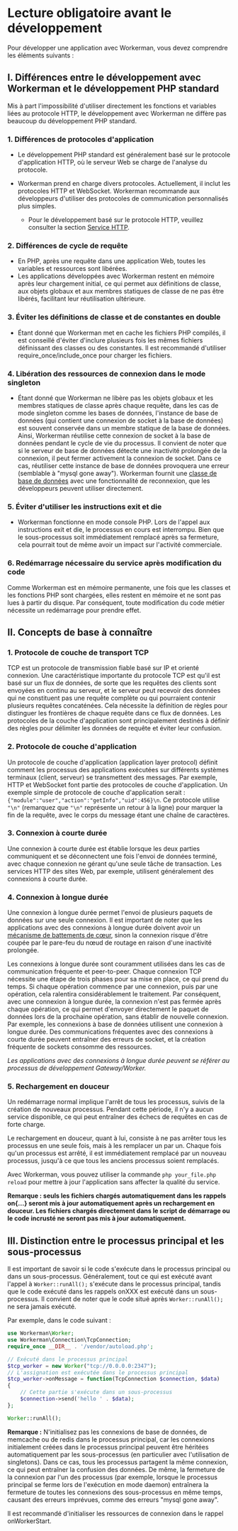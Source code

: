 # Lecture obligatoire avant le développement

Pour développer une application avec Workerman, vous devez comprendre les éléments suivants :

## I. Différences entre le développement avec Workerman et le développement PHP standard

Mis à part l'impossibilité d'utiliser directement les fonctions et variables liées au protocole HTTP, le développement avec Workerman ne diffère pas beaucoup du développement PHP standard.

### 1. Différences de protocoles d'application
* Le développement PHP standard est généralement basé sur le protocole d'application HTTP, où le serveur Web se charge de l'analyse du protocole.
* Workerman prend en charge divers protocoles. Actuellement, il inclut les protocoles HTTP et WebSocket. Workerman recommande aux développeurs d'utiliser des protocoles de communication personnalisés plus simples.

  * Pour le développement basé sur le protocole HTTP, veuillez consulter la section [Service HTTP](../http/request.md).

### 2. Différences de cycle de requête
* En PHP, après une requête dans une application Web, toutes les variables et ressources sont libérées.
* Les applications développées avec Workerman restent en mémoire après leur chargement initial, ce qui permet aux définitions de classe, aux objets globaux et aux membres statiques de classe de ne pas être libérés, facilitant leur réutilisation ultérieure.

### 3. Éviter les définitions de classe et de constantes en double
* Étant donné que Workerman met en cache les fichiers PHP compilés, il est conseillé d'éviter d'inclure plusieurs fois les mêmes fichiers définissant des classes ou des constantes. Il est recommandé d'utiliser require_once/include_once pour charger les fichiers.

### 4. Libération des ressources de connexion dans le mode singleton
* Étant donné que Workerman ne libère pas les objets globaux et les membres statiques de classe après chaque requête, dans les cas de mode singleton comme les bases de données, l'instance de base de données (qui contient une connexion de socket à la base de données) est souvent conservée dans un membre statique de la base de données. Ainsi, Workerman réutilise cette connexion de socket à la base de données pendant le cycle de vie du processus. Il convient de noter que si le serveur de base de données détecte une inactivité prolongée de la connexion, il peut fermer activement la connexion de socket. Dans ce cas, réutiliser cette instance de base de données provoquera une erreur (semblable à "mysql gone away"). Workerman fournit une [classe de base de données](../components/workerman-mysql.md) avec une fonctionnalité de reconnexion, que les développeurs peuvent utiliser directement.

### 5. Éviter d'utiliser les instructions exit et die
* Workerman fonctionne en mode console PHP. Lors de l'appel aux instructions exit et die, le processus en cours est interrompu. Bien que le sous-processus soit immédiatement remplacé après sa fermeture, cela pourrait tout de même avoir un impact sur l'activité commerciale.

### 6. Redémarrage nécessaire du service après modification du code
Comme Workerman est en mémoire permanente, une fois que les classes et les fonctions PHP sont chargées, elles restent en mémoire et ne sont pas lues à partir du disque. Par conséquent, toute modification du code métier nécessite un redémarrage pour prendre effet.

## II. Concepts de base à connaître

### 1. Protocole de couche de transport TCP
TCP est un protocole de transmission fiable basé sur IP et orienté connexion. Une caractéristique importante du protocole TCP est qu'il est basé sur un flux de données, de sorte que les requêtes des clients sont envoyées en continu au serveur, et le serveur peut recevoir des données qui ne constituent pas une requête complète ou qui pourraient contenir plusieurs requêtes concaténées. Cela nécessite la définition de règles pour distinguer les frontières de chaque requête dans ce flux de données. Les protocoles de la couche d'application sont principalement destinés à définir des règles pour délimiter les données de requête et éviter leur confusion.

### 2. Protocole de couche d'application
Un protocole de couche d'application (application layer protocol) définit comment les processus des applications exécutées sur différents systèmes terminaux (client, serveur) se transmettent des messages. Par exemple, HTTP et WebSocket font partie des protocoles de couche d'application. Un exemple simple de protocole de couche d'application serait : ```{"module":"user","action":"getInfo","uid":456}\n```. Ce protocole utilise ```"\n"``` (remarquez que  ```"\n"``` représente un retour à la ligne) pour marquer la fin de la requête, avec le corps du message étant une chaîne de caractères.

### 3. Connexion à courte durée
Une connexion à courte durée est établie lorsque les deux parties communiquent et se déconnectent une fois l'envoi de données terminé, avec chaque connexion ne gérant qu'une seule tâche de transaction. Les services HTTP des sites Web, par exemple, utilisent généralement des connexions à courte durée.

### 4. Connexion à longue durée
Une connexion à longue durée permet l'envoi de plusieurs paquets de données sur une seule connexion. Il est important de noter que les applications avec des connexions à longue durée doivent avoir un [mécanisme de battements de cœur](../faq/heartbeat.md), sinon la connexion risque d'être coupée par le pare-feu du nœud de routage en raison d'une inactivité prolongée.

Les connexions à longue durée sont couramment utilisées dans les cas de communication fréquente et peer-to-peer. Chaque connexion TCP nécessite une étape de trois phases pour sa mise en place, ce qui prend du temps. Si chaque opération commence par une connexion, puis par une opération, cela ralentira considérablement le traitement. Par conséquent, avec une connexion à longue durée, la connexion n'est pas fermée après chaque opération, ce qui permet d'envoyer directement le paquet de données lors de la prochaine opération, sans établir de nouvelle connexion. Par exemple, les connexions à base de données utilisent une connexion à longue durée. Des communications fréquentes avec des connexions à courte durée peuvent entraîner des erreurs de socket, et la création fréquente de sockets consomme des ressources.

*Les applications avec des connexions à longue durée peuvent se référer au processus de développement Gateway/Worker.*

### 5. Rechargement en douceur
Un redémarrage normal implique l'arrêt de tous les processus, suivis de la création de nouveaux processus. Pendant cette période, il n'y a aucun service disponible, ce qui peut entraîner des échecs de requêtes en cas de forte charge.

Le rechargement en douceur, quant à lui, consiste à ne pas arrêter tous les processus en une seule fois, mais à les remplacer un par un. Chaque fois qu'un processus est arrêté, il est immédiatement remplacé par un nouveau processus, jusqu'à ce que tous les anciens processus soient remplacés.

Avec Workerman, vous pouvez utiliser la commande ```php your_file.php reload``` pour mettre à jour l'application sans affecter la qualité du service.

**Remarque : seuls les fichiers chargés automatiquement dans les rappels on{...} seront mis à jour automatiquement après un rechargement en douceur. Les fichiers chargés directement dans le script de démarrage ou le code incrusté ne seront pas mis à jour automatiquement.**

## III. Distinction entre le processus principal et les sous-processus
Il est important de savoir si le code s'exécute dans le processus principal ou dans un sous-processus. Généralement, tout ce qui est exécuté avant l'appel à ```Worker::runAll();``` s'exécute dans le processus principal, tandis que le code exécuté dans les rappels onXXX est exécuté dans un sous-processus. Il convient de noter que le code situé après ```Worker::runAll();``` ne sera jamais exécuté.

Par exemple, dans le code suivant :
```php
use Workerman\Worker;
use Workerman\Connection\TcpConnection;
require_once __DIR__ . '/vendor/autoload.php';

// Exécuté dans le processus principal
$tcp_worker = new Worker("tcp://0.0.0.0:2347");
// L'assignation est exécutée dans le processus principal
$tcp_worker->onMessage = function(TcpConnection $connection, $data)
{
    // Cette partie s'exécute dans un sous-processus
    $connection->send('hello ' . $data);
};

Worker::runAll();
```

**Remarque :** N'initialisez pas les connexions de base de données, de memcache ou de redis dans le processus principal, car les connexions initialement créées dans le processus principal peuvent être héritées automatiquement par les sous-processus (en particulier avec l'utilisation de singletons). Dans ce cas, tous les processus partagent la même connexion, ce qui peut entraîner la confusion des données. De même, la fermeture de la connexion par l'un des processus (par exemple, lorsque le processus principal se ferme lors de l'exécution en mode daemon) entraînera la fermeture de toutes les connexions des sous-processus en même temps, causant des erreurs imprévues, comme des erreurs "mysql gone away".

Il est recommandé d'initialiser les ressources de connexion dans le rappel onWorkerStart.


